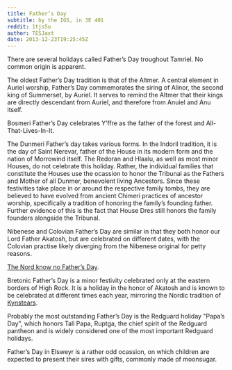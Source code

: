 ```yaml
---
title: Father’s Day
subtitle: by the IGS, in 3E 401
reddit: 1tjs5u
author: TESJaxt
date: 2013-12-23T19:25:45Z
---
```


There are several holidays called Father’s Day troughout Tamriel. No common
origin is apparent.

The oldest Father’s Day tradition is that of the Altmer. A central element in
Auriel worship, Father’s Day commemorates the siring of Alinor, the second king
of Summerset, by Auriel. It serves to remind the Altmer that their kings are
directly descendant from Auriel, and therefore from Anuiel and Anu itself.

Bosmeri Father’s Day celebrates Y’ffre as the father of the forest and
All-That-Lives-In-It.

The Dunmeri Father’s day takes various forms. In the Indoril tradition, it is
the day of Saint Nerevar, father of the House in its modern form and the nation
of Morrowind itself. The Redoran and Hlaalu, as well as most minor Houses, do
not celebrate this holiday. Rather, the individual families that constitute the
Houses use the ocassion to honor the Tribunal as the Fathers and Mother of all
Dunmer, benevolent living Ancestors. Since these festivities take place in or
around the respective family tombs, they are believed to have evolved from
ancient Chimeri practices of ancestor worship, specifically a tradition of
honoring the family’s founding father. Further evidence of this is the fact that
House Dres still honors the family founders alongside the Tribunal.

Nibenese and Colovian Father’s Day are similar in that they both honor our Lord
Father Akatosh, but are celebrated on different dates, with the Colovian
practise likely diverging from the Nibenese original for petty reasons.

[The Nord know no Father’s Day][0].

Bretonic Father’s Day is a minor festivity celebrated only at the eastern
borders of High Rock. It is a holiday in the honor of Akatosh and is known to be
celebrated at different times each year, mirroring the Nordic tradition of
[Kynstears][0].

Probably the most outstanding Father’s Day is the Redguard holiday "Papa’s Day",
which honors Tall Papa, Ruptga, the chief spirit of the Redguard pantheon and is
widely considered one of the most important Redguard holidays.

Father’s Day in Elsweyr is a rather odd ocassion, on which children are expected
to present their sires with gifts, commonly made of moonsugar.

[0]: ./1tjzv5
